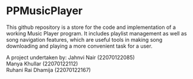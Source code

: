 # PPMusicPlayer
This github repository is a store for the code and implementation of a working Music Player program. It includes playlist management as well as song navigation features, which are useful tools in making song downloading and playing a more convenient task for a user.

A project undertaken by:
Jahnvi Nair (22070122085)  
Manya Khullar (22070122112)  
Ruhani Rai Dhamija (22070122167)
